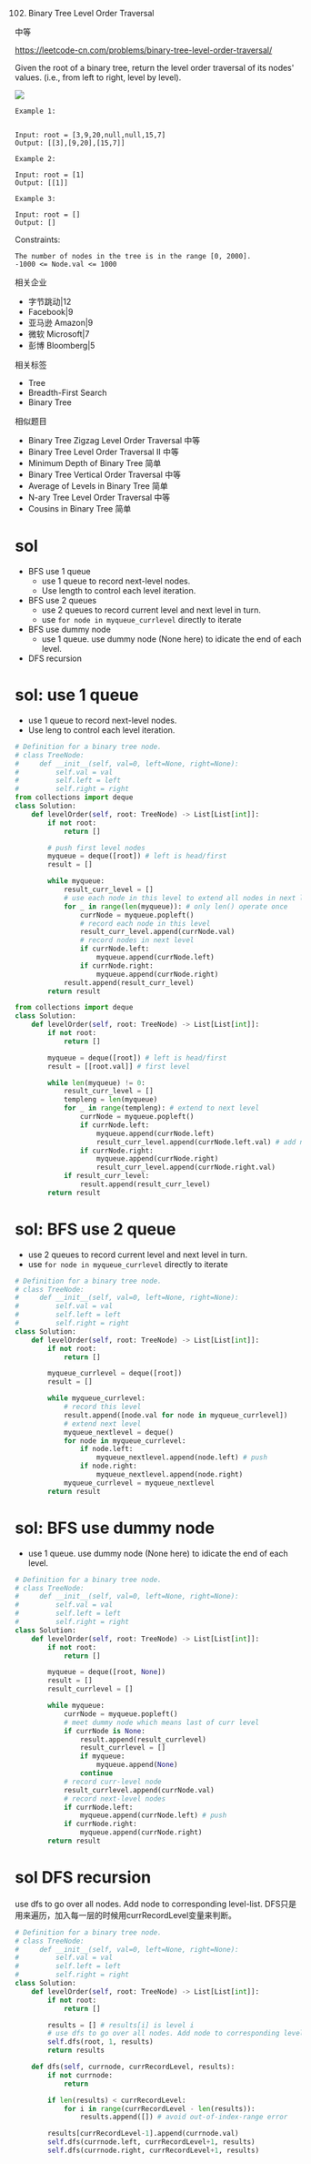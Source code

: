 102. Binary Tree Level Order Traversal

中等

https://leetcode-cn.com/problems/binary-tree-level-order-traversal/


Given the root of a binary tree, return the level order traversal of its nodes' values. (i.e., from left to right, level by level).

![](https://assets.leetcode.com/uploads/2021/02/19/tree1.jpg)
 
```
Example 1:


Input: root = [3,9,20,null,null,15,7]
Output: [[3],[9,20],[15,7]]

Example 2:

Input: root = [1]
Output: [[1]]

Example 3:

Input: root = []
Output: []
``` 

Constraints:
```
The number of nodes in the tree is in the range [0, 2000].
-1000 <= Node.val <= 1000
```

相关企业

- 字节跳动|12
- Facebook|9
- 亚马逊 Amazon|9
- 微软 Microsoft|7
- 彭博 Bloomberg|5

相关标签
- Tree
- Breadth-First Search
- Binary Tree

相似题目
- Binary Tree Zigzag Level Order Traversal
中等
- Binary Tree Level Order Traversal II
中等
- Minimum Depth of Binary Tree
简单
- Binary Tree Vertical Order Traversal
中等
- Average of Levels in Binary Tree
简单
- N-ary Tree Level Order Traversal
中等
- Cousins in Binary Tree
简单

# sol
- BFS use 1 queue
  - use  1 queue  to record next-level nodes.
  - Use length to control each level iteration.
- BFS use 2 queues
  - use 2 queues to record current level and next level in turn. 
  - use ```for node in myqueue_currlevel``` directly to iterate
- BFS use dummy node
  - use 1 queue. use dummy node (None here) to idicate the end of each level.
- DFS recursion

# sol: use 1 queue

- use  1 queue  to record next-level nodes.
- Use leng to control each level iteration.

```py
# Definition for a binary tree node.
# class TreeNode:
#     def __init__(self, val=0, left=None, right=None):
#         self.val = val
#         self.left = left
#         self.right = right
from collections import deque
class Solution:
    def levelOrder(self, root: TreeNode) -> List[List[int]]:
        if not root:
            return []

        # push first level nodes
        myqueue = deque([root]) # left is head/first
        result = []

        while myqueue:
            result_curr_level = []
            # use each node in this level to extend all nodes in next level
            for _ in range(len(myqueue)): # only len() operate once
                currNode = myqueue.popleft()
                # record each node in this level
                result_curr_level.append(currNode.val)
                # record nodes in next level
                if currNode.left:
                    myqueue.append(currNode.left)
                if currNode.right:
                    myqueue.append(currNode.right)
            result.append(result_curr_level)
        return result
```

```py
from collections import deque
class Solution:
    def levelOrder(self, root: TreeNode) -> List[List[int]]:
        if not root:
            return []

        myqueue = deque([root]) # left is head/first
        result = [[root.val]] # first level

        while len(myqueue) != 0:
            result_curr_level = []
            templeng = len(myqueue)
            for _ in range(templeng): # extend to next level
                currNode = myqueue.popleft()
                if currNode.left:
                    myqueue.append(currNode.left)
                    result_curr_level.append(currNode.left.val) # add next-level nodes
                if currNode.right:
                    myqueue.append(currNode.right)
                    result_curr_level.append(currNode.right.val)
            if result_curr_level:
                result.append(result_curr_level)
        return result
```

# sol: BFS use 2 queue

- use 2 queues to record current level and next level in turn. 
- use ```for node in myqueue_currlevel``` directly to iterate

```py
# Definition for a binary tree node.
# class TreeNode:
#     def __init__(self, val=0, left=None, right=None):
#         self.val = val
#         self.left = left
#         self.right = right
class Solution:
    def levelOrder(self, root: TreeNode) -> List[List[int]]:
        if not root:
            return []

        myqueue_currlevel = deque([root])
        result = []

        while myqueue_currlevel:
            # record this level
            result.append([node.val for node in myqueue_currlevel])
            # extend next level
            myqueue_nextlevel = deque()
            for node in myqueue_currlevel:
                if node.left:
                    myqueue_nextlevel.append(node.left) # push
                if node.right:
                    myqueue_nextlevel.append(node.right)
            myqueue_currlevel = myqueue_nextlevel
        return result
```

# sol: BFS use dummy node

- use 1 queue. use dummy node (None here) to idicate the end of each level.

```py
# Definition for a binary tree node.
# class TreeNode:
#     def __init__(self, val=0, left=None, right=None):
#         self.val = val
#         self.left = left
#         self.right = right
class Solution:
    def levelOrder(self, root: TreeNode) -> List[List[int]]:
        if not root:
            return []

        myqueue = deque([root, None])
        result = []
        result_currlevel = []

        while myqueue:
            currNode = myqueue.popleft()
            # meet dummy node which means last of curr level
            if currNode is None:
                result.append(result_currlevel)
                result_currlevel = []
                if myqueue:
                    myqueue.append(None)
                continue
            # record curr-level node
            result_currlevel.append(currNode.val) 
            # record next-level nodes
            if currNode.left:
                myqueue.append(currNode.left) # push
            if currNode.right:
                myqueue.append(currNode.right)
        return result
```        

# sol DFS recursion

use dfs to go over all nodes. Add node to corresponding level-list.
DFS只是用来遍历，加入每一层的时候用currRecordLevel变量来判断。


```py
# Definition for a binary tree node.
# class TreeNode:
#     def __init__(self, val=0, left=None, right=None):
#         self.val = val
#         self.left = left
#         self.right = right
class Solution:
    def levelOrder(self, root: TreeNode) -> List[List[int]]:
        if not root:
            return []

        results = [] # results[i] is level i
        # use dfs to go over all nodes. Add node to corresponding level-list.
        self.dfs(root, 1, results)
        return results

    def dfs(self, currnode, currRecordLevel, results):
        if not currnode:
            return

        if len(results) < currRecordLevel:
            for i in range(currRecordLevel - len(results)):
                results.append([]) # avoid out-of-index-range error

        results[currRecordLevel-1].append(currnode.val)
        self.dfs(currnode.left, currRecordLevel+1, results)
        self.dfs(currnode.right, currRecordLevel+1, results)
```